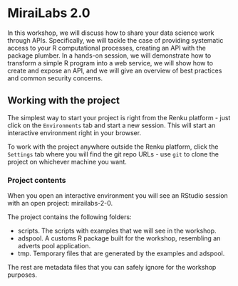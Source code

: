 # MiraiLabs 2.0

In this workshop, we will discuss how to share your data science work
through APIs. Specifically, we will tackle the case of providing systematic
access to your R computational processes, creating an API with the
package plumber. In a hands-on session, we will demonstrate how to
transform a simple R program into a web service, we will show how to
create and expose an API, and we will give an overview of best practices
and common security concerns.

## Working with the project

The simplest way to start your project is right from the Renku
platform - just click on the `Environments` tab and start a new session.
This will start an interactive environment right in your browser.

To work with the project anywhere outside the Renku platform,
click the `Settings` tab where you will find the
git repo URLs - use `git` to clone the project on whichever machine you want.

### Project contents

When you open an interactive environment you will see an RStudio session with an
open project: mirailabs-2-0. 

The project contains the following folders:
* scripts. The scripts with examples that we will see in the workshop.
* adspool. A customs R package built for the workshop, resembling an adverts pool application.
* tmp. Temporary files that are generated by the examples and adspool.

The rest are metadata files that you can safely ignore for the workshop purposes.